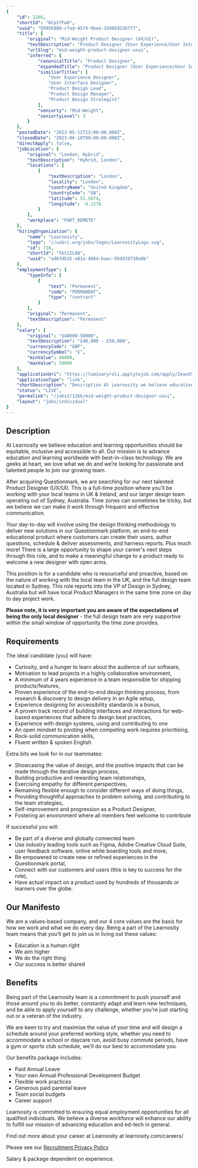 ```yaml
---
{
	"id": 1266,
	"shortId": "6Cp1fFw0",
	"uuid": "59956800-cfad-4574-9bea-1b985923b7f7",
	"title": {
		"original": "Mid-Weight Product Designer (UX/UI)",
		"textDescription": "Product Designer (User Experience/User Interface)",
		"urlSlug": "mid-weight-product-designer-uxui",
		"inferred": {
			"canonicalTitle": "Product Designer",
			"expandedTitle": "Product Designer (User Experience/User Interface)",
			"similiarTitles": [
				"User Experience Designer",
				"User Interface Designer",
				"Product Design Lead",
				"Product Design Manager",
				"Product Design Strategist"
			],
			"seniorty": "Mid-Weight",
			"seniortyLevel": 3
		}
	},
	"postedDate": "2023-05-12T23:00:00.000Z",
	"closedDate": "2023-06-18T00:00:00.000Z",
	"directApply": false,
	"jobLocation": {
		"original": "London, Hybrid",
		"textDescription": "Hybrid, London",
		"locations": [
			{
				"textDescription": "London",
				"locality": "London",
				"countryName": "United Kingdom",
				"countryCode": "GB",
				"latitude": 51.5074,
				"longitude": -0.1278
			}
		],
		"workplace": "PART_REMOTE"
	},
	"hiringOrganization": {
		"name": "Learnosity",
		"logo": "//uxbri.org/jobs/logos/LearnosityLogo.svg",
		"id": 710,
		"shortId": "5kt1IL08",
		"uuid": "ad6fdb15-a01e-4964-baec-95d429710e0b"
	},
	"employmentType": {
		"typeInfo": [
			{
				"text": "Permanent",
				"code": "PERMANENT",
				"type": "contract"
			}
		],
		"original": "Permanent",
		"textDescription": "Permanent"
	},
	"salary": {
		"original": "£48000-58000",
		"textDescription": "£48,000 - £58,000",
		"currencyCode": "GBP",
		"currencySymbol": "£",
		"minValue": 48000,
		"maxValue": 58000
	},
	"applicationUri": "https://luminaryroli.applytojob.com/apply/Zeavh54iqR/Senior-Product-Designer",
	"applicationType": "link",
	"shortDescription": "Description At Learnosity we believe education and learning opportunities should be equitable, inclusive and accessible to all. Our mission is to advance education and learning worldwide with",
	"status": "LIVE",
	"permalink": "/jobs2/1266/mid-weight-product-designer-uxui",
	"layout": "jobs/individual"
}
---
```

<h2 id="description">Description</h2>
<p>At Learnosity we believe education and learning opportunities should be equitable, inclusive and accessible to all. Our mission is to advance education and learning worldwide with best-in-class technology. We are geeks at heart, we love what we do and we’re looking for passionate and talented people to join our growing team.</p>
<p>After acquiring Questionmark, we are searching for our next talented Product Designer (UX/UI). This is a full-time position where you’ll be working with your local teams in UK &amp; Ireland, and our larger design team operating out of Sydney, Australia. Time zones can sometimes be tricky, but we believe we can make it work through frequent and effective communication.</p>
<p>Your day-to-day will involve using the design thinking methodology to deliver new solutions in our Questionmark platform, an end-to-end educational product where customers can create their users, author questions, schedule &amp; deliver assessments, and harness reports. Plus much more! There is a large opportunity to shape your career's next steps through this role, and to make a meaningful change to a product ready to welcome a new designer with open arms.</p>
<p>This position is for a candidate who is resourceful and proactive, based on the nature of working with the local team in the UK, and the full design team located in Sydney. This role reports into the VP of Design in Sydney, Australia but will have local Product Managers in the same time zone on day to day project work.</p>
<p><strong>Please note, it is very important you are aware of the expectations of being the only local designer</strong> - the full design team are very supportive within the small window of opportunity the time zone provides.</p>
<h2 id="requirements">Requirements</h2>
<p>The ideal candidate (you) will have:</p>
<ul>
<li>Curiosity, and a hunger to learn about the audience of our software,</li>
<li>Motivation to lead projects in a highly collaborative environment,</li>
<li>A minimum of 4 years experience in a team responsible for shipping products/features,</li>
<li>Proven experience of the end-to-end design thinking process, from research &amp; discovery to design delivery in an Agile setup,</li>
<li>Experience designing for accessibility standards is a bonus,</li>
<li>A proven track record of building interfaces and interactions for web-based experiences that adhere to design best practices,</li>
<li>Experience with design systems, using and contributing to one</li>
<li>An open mindset to pivoting when competing work requires prioritising,</li>
<li>Rock-solid communication skills,</li>
<li>Fluent written &amp; spoken English</li>
</ul>
<p>Extra bits we look for in our teammates:</p>
<ul>
<li>Showcasing the value of design, and the positive impacts that can be made through the iterative design process,</li>
<li>Building productive and rewarding team relationships,</li>
<li>Exercising empathy for different perspectives,</li>
<li>Remaining flexible enough to consider different ways of doing things,</li>
<li>Providing thoughtful approaches to problem solving, and contributing to the team strategies,</li>
<li>Self-improvement and progression as a Product Designer,</li>
<li>Fostering an environment where all members feel welcome to contribute</li>
</ul>
<p>If successful you will:</p>
<ul>
<li>Be part of a diverse and globally connected team</li>
<li>Use industry leading tools such as Figma, Adobe Creative Cloud Suite, user feedback software, online white boarding tools and more,</li>
<li>Be empowered to create new or refined experiences in the Questionmark portal,</li>
<li>Connect with our customers and users (this is key to success for the role),</li>
<li>Have actual impact on a product used by hundreds of thousands or learners over the globe.</li>
</ul>
<h2 id="our-manifesto">Our Manifesto</h2>
<p>We are a values-based company, and our 4 core values are the basis for how we work and what we do every day. Being a part of the Learnosity team means that you’ll get to join us in living out these values:</p>
<ul>
<li>Education is a human right</li>
<li>We aim higher</li>
<li>We do the right thing</li>
<li>Our success is better shared</li>
</ul>
<h2 id="benefits">Benefits</h2>
<p>Being part of the Learnosity team is a commitment to push yourself and those around you to do better, constantly adapt and learn new techniques, and be able to apply yourself to any challenge, whether you’re just starting out or a veteran of the industry.</p>
<p>We are keen to try and maximise the value of your time and will design a schedule around your preferred working style, whether you need to accommodate a school or daycare run, avoid busy commute periods, have a gym or sports club schedule, we’ll do our best to accommodate you.</p>
<p>Our benefits package includes:</p>
<ul>
<li>Paid Annual Leave</li>
<li>Your own Annual Professional Development Budget</li>
<li>Flexible work practices</li>
<li>Generous paid parental leave</li>
<li>Team social budgets</li>
<li>Career support</li>
</ul>
<p>Learnosity is committed to ensuring equal employment opportunities for all qualified individuals. We believe a diverse workforce will enhance our ability to fulfill our mission of advancing education and ed-tech in general.</p>
<p>Find out more about your career at Learnosity at learnosity.com/careers/</p>
<p>Please see our <a href="https://learnosity.com/recruitment-privacy-policy/">Recruitment Privacy Policy</a> </p>
<p>Salary &amp; package dependent on experience.</p>

